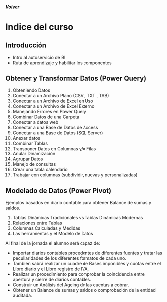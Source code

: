 ##### [Volver](/Curso-de-Herramientas-analiticas-para-auditoria-I/)
<script src="https://kit.fontawesome.com/065728df02.js" crossorigin="anonymous"></script>
# Indice del curso

## Introducción
  *	Intro al autoservicio de BI <a href="#"><i class="far fa-file-pdf"></i></a> 
  *	Ruta de aprendizaje y habilitar los componentes <a href="#"><i class="far fa-file-word"></i></a> 
## Obtener y Transformar Datos (Power Query)
  1. Obteniendo Datos
  1.	Conectar a un Archivo Plano (CSV <a href="/Curso-de-Herramientas-analiticas-para-auditoria-I/downloads/2.Producción_2015.CSV"><i class="far fa-file-code"></i> </a>, TXT <a href="/Curso-de-Herramientas-analiticas-para-auditoria-I/downloads/2.Producción_1999.txt"><i class="far fa-file-code"></i> </a>, TAB) 
  1.	Conectar a un Archivo de Excel en Uso
  1.	Conectar a un Archivo de Excel Externo
  1.	Manejando Errores en Power Query
  1.	Combinar Datos de una Carpeta  <a href="#"><i class="far fa-file-archive"></i></a> 
  1.	Conectar a datos web
  1.	Conectar a una Base de Datos de Access <a href="#"><i class="fas fa-database"></i></a> 
  1.	Conectar a una Base de Datos (SQL Server) <a href="#"><i class="fas fa-database"></i></a> 
  1.	Anexar datos
  1.	Combinar Tablas 
  1.	Transponer Datos en Columnas y/o Filas
  1.	Anular Dinamización
  1.	Agrupar Datos
  1. Manejo de consultas
  1. Crear una tabla calendario
  1. Trabajar con columnas (subdividir, nuevas y personalizadas) <a href="#"> <i class="fas fa-file-excel"></i></a> 



 
## Modelado de Datos (Power Pivot)
  Ejemplos basados en diario contable para obtener Balance de sumas y saldos.
  1.	Tablas Dinámicas Tradicionales vs Tablas Dinámicas Modernas
  1.	Relaciones entre Tablas
  1.	Columnas Calculadas y Medidas
  1.	Las herramientas y el Modelo de Datos


Al final de la jornada el alumno será capaz de:
*	Importar diarios contables procedentes de diferentes fuentes y tratar las peculiaridades de los diferentes formatos de cada uno.
*	También sabrá realizar un cuadre de Bases imponibles y cuotas entre el Libro diario y el Libro registro de IVA, 
*	Realizar un procedimiento para comprobar la coincidencia entre apertura y cierre de diarios contables.
*	Construir un Análisis del Ageing de las cuentas a cobrar. 
*	Obtener un Balance de sumas y saldos o comprobación de la entidad auditada.

